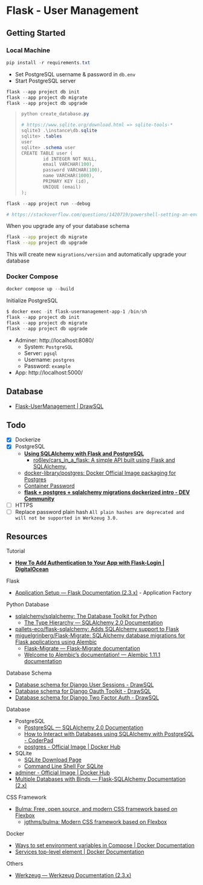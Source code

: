 # Flask - User Management

## Getting Started

### Local Machine

```powershell
pip install -r requirements.txt
```

- Set PostgreSQL username & password in `db.env`
- Start PostgreSQL server

```powershell
flask --app project db init
flask --app project db migrate
flask --app project db upgrade
```

> ```powershell
> python create_database.py
> ```
>
> ```powershell
> # https://www.sqlite.org/download.html => sqlite-tools-*
> sqlite3 .\instance\db.sqlite
> sqlite> .tables
> user
> sqlite> .schema user
> CREATE TABLE user (
>         id INTEGER NOT NULL,
>         email VARCHAR(100),
>         password VARCHAR(100),
>         name VARCHAR(1000),
>         PRIMARY KEY (id),
>         UNIQUE (email)
> );
> ```

```powershell
flask --app project run --debug

# https://stackoverflow.com/questions/1420719/powershell-setting-an-environment-variable-for-a-single-command-only
```

When you upgrade any of your database schema

```sh
flask --app project db migrate
flask --app project db upgrade
```

This will create new `migrations/version` and automatically upgrade your database

### Docker Compose

```powershell
docker compose up --build
```

Initialize PostgreSQL

```powershell
$ docker exec -it flask-usermanagement-app-1 /bin/sh
flask --app project db init
flask --app project db migrate
flask --app project db upgrade
```

- Adminer: http://localhost:8080/
  - System: `PostgreSQL`
  - Server: `pgsql`
  - Username: `postgres`
  - Password: `example`
- App: http://localhost:5000/

## Database

- [Flask-UserManagement | DrawSQL](https://drawsql.app/teams/trader/diagrams/flask-usermanagement)

## Todo

- [X] Dockerize
- [X] PostgreSQL
  - [**Using SQLAlchemy with Flask and PostgreSQL**](https://stackabuse.com/using-sqlalchemy-with-flask-and-postgresql/)
    - [ro6ley/cars_in_a_flask: A simple API built using Flask and SQLAlchemy.](https://github.com/ro6ley/cars_in_a_flask)
  - [docker-library/postgres: Docker Official Image packaging for Postgres](https://github.com/docker-library/postgres)
  - [Container Password](https://github.com/docker-library/postgres/issues/111#issuecomment-293053904)
  - [**flask + postgres + sqlalchemy migrations dockerized intro - DEV Community**](https://dev.to/yactouat/flask-postgres-sqlalchemy-migrations-dockerized-intro-2f8p)
- [ ] HTTPS
- [ ] Replace password plain hash `All plain hashes are deprecated and will not be supported in Werkzeug 3.0.`

## Resources

Tutorial

- [**How To Add Authentication to Your App with Flask-Login | DigitalOcean**](https://www.digitalocean.com/community/tutorials/how-to-add-authentication-to-your-app-with-flask-login)

Flask

- [Application Setup — Flask Documentation (2.3.x)](https://flask.palletsprojects.com/en/2.3.x/tutorial/factory/) - Application Factory

Python Database

- [sqlalchemy/sqlalchemy: The Database Toolkit for Python](https://github.com/sqlalchemy/sqlalchemy)
  - [The Type Hierarchy — SQLAlchemy 2.0 Documentation](https://docs.sqlalchemy.org/en/20/core/type_basics.html#generic-camelcase-types)
- [pallets-eco/flask-sqlalchemy: Adds SQLAlchemy support to Flask](https://github.com/pallets-eco/flask-sqlalchemy/)
- [miguelgrinberg/Flask-Migrate: SQLAlchemy database migrations for Flask applications using Alembic](https://github.com/miguelgrinberg/flask-migrate)
  - [Flask-Migrate — Flask-Migrate documentation](https://flask-migrate.readthedocs.io/en/latest/)
  - [Welcome to Alembic’s documentation! — Alembic 1.11.1 documentation](https://alembic.sqlalchemy.org/en/latest/)

Database Schema

- [Database schema for Django User Sessions - DrawSQL](https://drawsql.app/templates/django-user-sessions)
- [Database schema for Django Oauth Toolkit - DrawSQL](https://drawsql.app/templates/django-oauth-toolkit)
- [Database schema for Django Two Factor Auth - DrawSQL](https://drawsql.app/templates/django-two-factor-auth)

Database

- PostgreSQL
  - [PostgreSQL — SQLAlchemy 2.0 Documentation](https://docs.sqlalchemy.org/en/20/dialects/postgresql.html)
  - [How to Interact with Databases using SQLAlchemy with PostgreSQL - CoderPad](https://coderpad.io/blog/development/sqlalchemy-with-postgresql/)
  - [postgres - Official Image | Docker Hub](https://hub.docker.com/_/postgres)
- SQLite
  - [SQLite Download Page](https://www.sqlite.org/download.html)
  - [Command Line Shell For SQLite](https://www.sqlite.org/cli.html)
- [adminer - Official Image | Docker Hub](https://hub.docker.com/_/adminer/)
- [Multiple Databases with Binds — Flask-SQLAlchemy Documentation (2.x)](https://flask-sqlalchemy.palletsprojects.com/en/2.x/binds/)

CSS Framework

- [Bulma: Free, open source, and modern CSS framework based on Flexbox](https://bulma.io/)
  - [jgthms/bulma: Modern CSS framework based on Flexbox](https://github.com/jgthms/bulma)

Docker

- [Ways to set environment variables in Compose | Docker Documentation](https://docs.docker.com/compose/environment-variables/set-environment-variables/)
- [Services top-level element | Docker Documentation](https://docs.docker.com/compose/compose-file/05-services/#env_file)

Others

- [Werkzeug — Werkzeug Documentation (2.3.x)](https://werkzeug.palletsprojects.com/en/2.3.x/)
